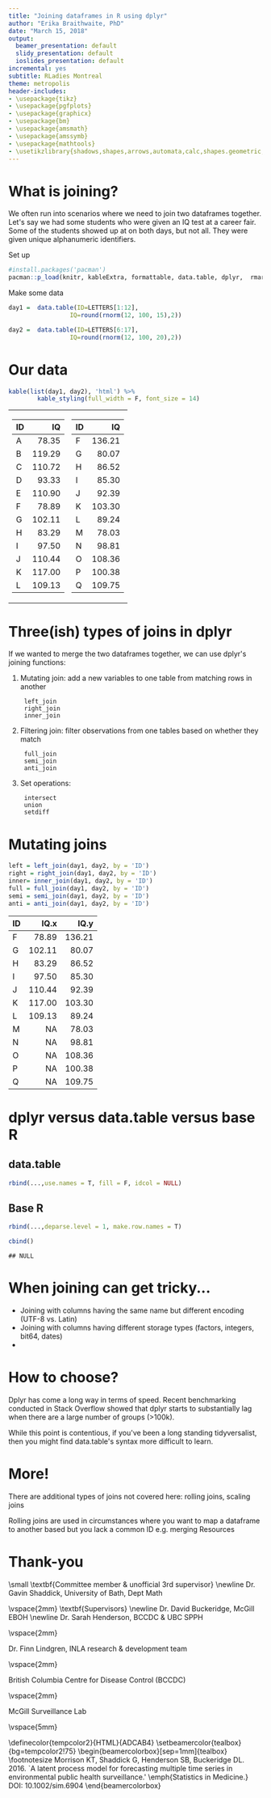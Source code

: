 ```yaml
---
title: "Joining dataframes in R using dplyr"
author: "Erika Braithwaite, PhD"
date: "March 15, 2018"
output:
  beamer_presentation: default
  slidy_presentation: default
  ioslides_presentation: default
incremental: yes
subtitle: RLadies Montreal
theme: metropolis
header-includes:
- \usepackage{tikz}
- \usepackage{pgfplots}
- \usepackage{graphicx}
- \usepackage{bm}
- \usepackage{amsmath}
- \usepackage{amssymb}
- \usepackage{mathtools}
- \usetikzlibrary{shadows,shapes,arrows,automata,calc,shapes.geometric,shapes.multipart,positioning,trees}
---
```



# What is joining?

We often run into scenarios where we need to join two dataframes together. Let's say we had some students who were given an IQ test at a career fair. Some of the students showed up at on both days, but not all. They were given unique alphanumeric identifiers.

Set up

```r
#install.packages('pacman')
pacman::p_load(knitr, kableExtra, formattable, data.table, dplyr,  rmarkdown)
```

Make some data 


```r
day1 =  data.table(ID=LETTERS[1:12],
                 IQ=round(rnorm(12, 100, 15),2))

day2 =  data.table(ID=LETTERS[6:17],
                 IQ=round(rnorm(12, 100, 20),2))
```

# Our data   


```r
kable(list(day1, day2), 'html') %>% 
        kable_styling(full_width = F, font_size = 14)
```

<table class="kable_wrapper table" style="font-size: 14px; width: auto !important; margin-left: auto; margin-right: auto;">
<tbody>
  <tr>
   <td> 

<table>
 <thead>
  <tr>
   <th style="text-align:left;"> ID </th>
   <th style="text-align:right;"> IQ </th>
  </tr>
 </thead>
<tbody>
  <tr>
   <td style="text-align:left;"> A </td>
   <td style="text-align:right;"> 78.35 </td>
  </tr>
  <tr>
   <td style="text-align:left;"> B </td>
   <td style="text-align:right;"> 119.29 </td>
  </tr>
  <tr>
   <td style="text-align:left;"> C </td>
   <td style="text-align:right;"> 110.72 </td>
  </tr>
  <tr>
   <td style="text-align:left;"> D </td>
   <td style="text-align:right;"> 93.33 </td>
  </tr>
  <tr>
   <td style="text-align:left;"> E </td>
   <td style="text-align:right;"> 110.90 </td>
  </tr>
  <tr>
   <td style="text-align:left;"> F </td>
   <td style="text-align:right;"> 78.89 </td>
  </tr>
  <tr>
   <td style="text-align:left;"> G </td>
   <td style="text-align:right;"> 102.11 </td>
  </tr>
  <tr>
   <td style="text-align:left;"> H </td>
   <td style="text-align:right;"> 83.29 </td>
  </tr>
  <tr>
   <td style="text-align:left;"> I </td>
   <td style="text-align:right;"> 97.50 </td>
  </tr>
  <tr>
   <td style="text-align:left;"> J </td>
   <td style="text-align:right;"> 110.44 </td>
  </tr>
  <tr>
   <td style="text-align:left;"> K </td>
   <td style="text-align:right;"> 117.00 </td>
  </tr>
  <tr>
   <td style="text-align:left;"> L </td>
   <td style="text-align:right;"> 109.13 </td>
  </tr>
</tbody>
</table>

 </td>
   <td> 

<table>
 <thead>
  <tr>
   <th style="text-align:left;"> ID </th>
   <th style="text-align:right;"> IQ </th>
  </tr>
 </thead>
<tbody>
  <tr>
   <td style="text-align:left;"> F </td>
   <td style="text-align:right;"> 136.21 </td>
  </tr>
  <tr>
   <td style="text-align:left;"> G </td>
   <td style="text-align:right;"> 80.07 </td>
  </tr>
  <tr>
   <td style="text-align:left;"> H </td>
   <td style="text-align:right;"> 86.52 </td>
  </tr>
  <tr>
   <td style="text-align:left;"> I </td>
   <td style="text-align:right;"> 85.30 </td>
  </tr>
  <tr>
   <td style="text-align:left;"> J </td>
   <td style="text-align:right;"> 92.39 </td>
  </tr>
  <tr>
   <td style="text-align:left;"> K </td>
   <td style="text-align:right;"> 103.30 </td>
  </tr>
  <tr>
   <td style="text-align:left;"> L </td>
   <td style="text-align:right;"> 89.24 </td>
  </tr>
  <tr>
   <td style="text-align:left;"> M </td>
   <td style="text-align:right;"> 78.03 </td>
  </tr>
  <tr>
   <td style="text-align:left;"> N </td>
   <td style="text-align:right;"> 98.81 </td>
  </tr>
  <tr>
   <td style="text-align:left;"> O </td>
   <td style="text-align:right;"> 108.36 </td>
  </tr>
  <tr>
   <td style="text-align:left;"> P </td>
   <td style="text-align:right;"> 100.38 </td>
  </tr>
  <tr>
   <td style="text-align:left;"> Q </td>
   <td style="text-align:right;"> 109.75 </td>
  </tr>
</tbody>
</table>

 </td>
  </tr>
</tbody>
</table>

# Three(ish) types of joins in dplyr 

If we wanted to merge the two dataframes together, we can use dplyr's joining functions:

1. Mutating join: add a new variables to one table from matching rows in another

        left_join
        right_join
        inner_join

2. Filtering join: filter observations from one tables based on whether they match 

        full_join
        semi_join
        anti_join

3. Set operations: 
        
        intersect
        union
        setdiff

# Mutating joins 


```r
left = left_join(day1, day2, by = 'ID')
right = right_join(day1, day2, by = 'ID')
inner= inner_join(day1, day2, by = 'ID')
full = full_join(day1, day2, by = 'ID')
semi = semi_join(day1, day2, by = 'ID')
anti = anti_join(day1, day2, by = 'ID')
```

<table class="table table-striped" style="width: auto !important; ">
 <thead>
  <tr>
   <th style="text-align:left;"> ID </th>
   <th style="text-align:right;"> IQ.x </th>
   <th style="text-align:right;"> IQ.y </th>
  </tr>
 </thead>
<tbody>
  <tr>
   <td style="text-align:left;"> F </td>
   <td style="text-align:right;"> 78.89 </td>
   <td style="text-align:right;"> 136.21 </td>
  </tr>
  <tr>
   <td style="text-align:left;"> G </td>
   <td style="text-align:right;"> 102.11 </td>
   <td style="text-align:right;"> 80.07 </td>
  </tr>
  <tr>
   <td style="text-align:left;"> H </td>
   <td style="text-align:right;"> 83.29 </td>
   <td style="text-align:right;"> 86.52 </td>
  </tr>
  <tr>
   <td style="text-align:left;"> I </td>
   <td style="text-align:right;"> 97.50 </td>
   <td style="text-align:right;"> 85.30 </td>
  </tr>
  <tr>
   <td style="text-align:left;"> J </td>
   <td style="text-align:right;"> 110.44 </td>
   <td style="text-align:right;"> 92.39 </td>
  </tr>
  <tr>
   <td style="text-align:left;"> K </td>
   <td style="text-align:right;"> 117.00 </td>
   <td style="text-align:right;"> 103.30 </td>
  </tr>
  <tr>
   <td style="text-align:left;"> L </td>
   <td style="text-align:right;"> 109.13 </td>
   <td style="text-align:right;"> 89.24 </td>
  </tr>
  <tr>
   <td style="text-align:left;"> M </td>
   <td style="text-align:right;"> NA </td>
   <td style="text-align:right;"> 78.03 </td>
  </tr>
  <tr>
   <td style="text-align:left;"> N </td>
   <td style="text-align:right;"> NA </td>
   <td style="text-align:right;"> 98.81 </td>
  </tr>
  <tr>
   <td style="text-align:left;"> O </td>
   <td style="text-align:right;"> NA </td>
   <td style="text-align:right;"> 108.36 </td>
  </tr>
  <tr>
   <td style="text-align:left;"> P </td>
   <td style="text-align:right;"> NA </td>
   <td style="text-align:right;"> 100.38 </td>
  </tr>
  <tr>
   <td style="text-align:left;"> Q </td>
   <td style="text-align:right;"> NA </td>
   <td style="text-align:right;"> 109.75 </td>
  </tr>
</tbody>
</table>
 
# dplyr versus data.table versus base R

## data.table


```r
rbind(...,use.names = T, fill = F, idcol = NULL)
```

## Base R 

```r
rbind(...,deparse.level = 1, make.row.names = T)
```


```r
cbind()
```

```
## NULL
```


# When joining can get tricky... 
- Joining with columns having the same name but different encoding (UTF-8 vs. Latin)
- Joining with columns having different storage types (factors, integers, bit64, dates)
- 

# How to choose?

Dplyr has come a long way in terms of speed. Recent benchmarking conducted in Stack Overflow showed that dplyr starts to substantially lag when there are a large number of groups (>100k). 


While this point is contentious, if you've been a long standing tidyversalist, then you might find data.table's syntax more difficult to learn.   


# More!

There are additional types of joins not covered here: rolling joins, scaling joins

Rolling joins are used in circumstances where you want to map a dataframe to another based but you lack a common ID e.g. merging 
Resources



# Thank-you 

\small
\textbf{Committee member \& unofficial 3rd supervisor} \newline
Dr. Gavin Shaddick, University of Bath, Dept Math   

\vspace{2mm}
\textbf{Supervisors} \newline
Dr. David Buckeridge, McGill EBOH \newline
Dr. Sarah Henderson, BCCDC \& UBC SPPH 

\vspace{2mm}

Dr. Finn Lindgren, INLA research & development team 

\vspace{2mm}

British Columbia Centre for Disease Control (BCCDC)  

\vspace{2mm}

McGill Surveillance Lab

\vspace{5mm}

\definecolor{tempcolor2}{HTML}{ADCAB4}
\setbeamercolor{tealbox}{bg=tempcolor2!75}
\begin{beamercolorbox}[sep=1mm]{tealbox}
\footnotesize
Morrison KT, Shaddick G, Henderson SB, Buckeridge DL. 2016. `A latent process model for forecasting multiple time series in environmental public health surveillance.' \emph{Statistics in Medicine.} DOI: 10.1002/sim.6904
\end{beamercolorbox}


